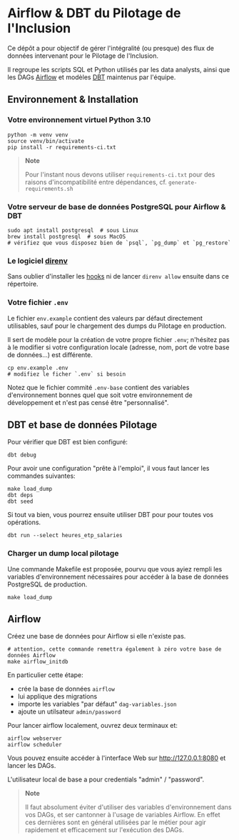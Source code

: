 
# Airflow & DBT du Pilotage de l'Inclusion

Ce dépôt a pour objectif de gérer l'intégralité (ou presque) des flux de données intervenant pour le Pilotage de l'Inclusion.

Il regroupe les scripts SQL et Python utilisés par les data analysts, ainsi que les DAGs [Airflow](https://airflow.apache.org/)
et modèles [DBT](https://docs.getdbt.com/) maintenus par l'équipe.

## Environnement & Installation

### Votre environnement virtuel Python 3.10

    python -m venv venv
    source venv/bin/activate
    pip install -r requirements-ci.txt


> **Note**
>
> Pour l'instant nous devons utiliser `requirements-ci.txt` pour des raisons d'incompatibilité
> entre dépendances, cf. `generate-requirements.sh`


### Votre serveur de base de données PostgreSQL pour Airflow & DBT

    sudo apt install postgresql  # sous Linux
    brew install postgresql  # sous MacOS
    # vérifiez que vous disposez bien de `psql`, `pg_dump` et `pg_restore`


### Le logiciel [direnv](https://direnv.net)

Sans oublier d'installer les [hooks](https://direnv.net/docs/hook.html) ni de
lancer `direnv allow` ensuite dans ce répertoire.

### Votre fichier ``.env``

Le fichier `env.example` contient des valeurs par défaut directement utilisables,
sauf pour le chargement des dumps du Pilotage en production.

Il sert de modèle pour la création de votre propre fichier `.env`; n'hésitez pas
à le modifier si votre configuration locale (adresse, nom, port de votre base de
données...) est différente.

    cp env.example .env
    # modifiez le ficher `.env` si besoin

Notez que le fichier commité `.env-base` contient des variables d'environnement
bonnes quel que soit votre environnement de développement et n'est pas censé
être "personnalisé".


## DBT et base de données Pilotage

Pour vérifier que DBT est bien configuré:

    dbt debug

Pour avoir une configuration "prête à l'emploi", il vous faut lancer les commandes suivantes:

    make load_dump
    dbt deps
    dbt seed

Si tout va bien, vous pourrez ensuite utiliser DBT pour pour toutes vos opérations.

    dbt run --select heures_etp_salaries

### Charger un dump local pilotage

Une commande Makefile est proposée, pourvu que vous ayiez rempli les variables d'environnement nécessaires
pour accéder à la base de données PostgreSQL de production.

    make load_dump

## Airflow

Créez une base de données pour Airflow si elle n'existe pas.

    # attention, cette commande remettra également à zéro votre base de données Airflow
    make airflow_initdb

En particulier cette étape:

- crée la base de données `airflow`
- lui applique des migrations
- importe les variables "par défaut" `dag-variables.json`
- ajoute un utilsateur `admin/password`

Pour lancer airflow localement, ouvrez deux terminaux et:

    airflow webserver
    airflow scheduler

Vous pouvez ensuite accéder à l'interface Web sur http://127.0.0.1:8080 et lancer les DAGs.

L'utilisateur local de base a pour credentials "admin" / "password".

> **Note**
>
> Il faut absolument éviter d'utiliser des variables d'environnement dans vos DAGs, et ser
> cantonner à l'usage de variables Airflow. En effet ces dernières sont en général utilisées
> par le métier pour agir rapidement et efficacement sur l'exécution des DAGs.
